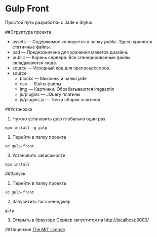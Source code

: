 # Gulp Front

Простой путь разработки с Jade и Stylus



##Структура проекта

* assets — Содержимое копируется в папку *public*. Здесь хранятся статичные файлы.
* psd — Предназначена для хранения макетов дизайна.
* public — Корень сервера. Все сгенерированные файлы складываются сюда.
* source — Исходный код для препроцессоров.
* source
  * blocks — Миксины и чанки jade
  * css — Stylus файлы
  * img — Картинки. Обрабатываются imgaemin
  * js/plugins — JQuery плагины
  * js/plugins.js — Точка сборки плагинов



##Установка

1. Нужно установить gulp глобально один раз
  ```
  npm install -g gulp
  ```
2. Перейти в папку проекта
  ```
  cd gulp-front
  ```
3. Установить зависимости
  ```
  npm install
  ```


##Запуск

1. Перейти в папку проекта
  ```
  cd gulp-front
  ```
2. Запуситить таск менеджер
  ```
  gulp
  ```
3. Открыть в браузере
  Cервер запустится на [http://localhost:3000/](http://localhost:3000/)


##Лицензия
[The MIT license](LICENSE)
